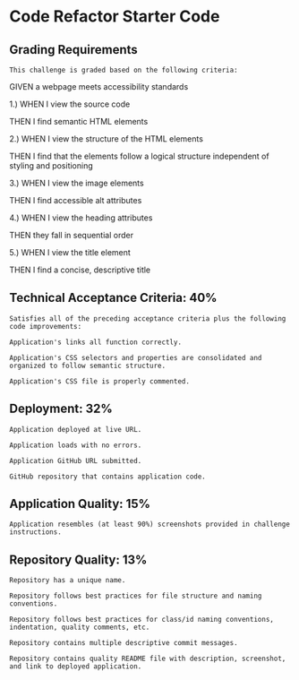 # Code Refactor Starter Code

## Grading Requirements
    This challenge is graded based on the following criteria:

GIVEN a webpage meets accessibility standards

1.) WHEN I view the source code

THEN I find semantic HTML elements

2.) WHEN I view the structure of the HTML elements

THEN I find that the elements follow a logical structure independent of styling and positioning

3.) WHEN I view the image elements

THEN I find accessible alt attributes

4.) WHEN I view the heading attributes

THEN they fall in sequential order

5.) WHEN I view the title element

THEN I find a concise, descriptive title

## Technical Acceptance Criteria: 40%
    Satisfies all of the preceding acceptance criteria plus the following code improvements:

    Application's links all function correctly.

    Application's CSS selectors and properties are consolidated and organized to follow semantic structure.

    Application's CSS file is properly commented.

## Deployment: 32%
    Application deployed at live URL.

    Application loads with no errors.

    Application GitHub URL submitted.

    GitHub repository that contains application code.

## Application Quality: 15%
    Application resembles (at least 90%) screenshots provided in challenge instructions.

## Repository Quality: 13%
    Repository has a unique name.

    Repository follows best practices for file structure and naming conventions.

    Repository follows best practices for class/id naming conventions, indentation, quality comments, etc.

    Repository contains multiple descriptive commit messages.

    Repository contains quality README file with description, screenshot, and link to deployed application.